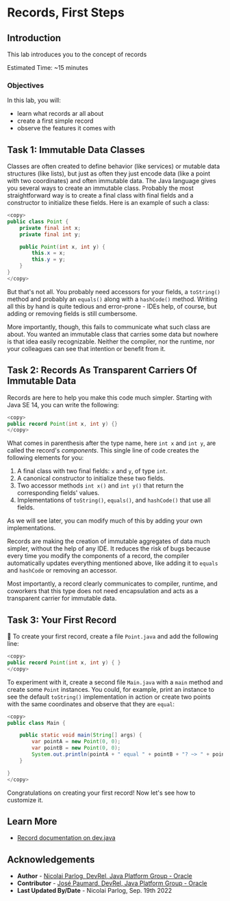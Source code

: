 # Records, First Steps

## Introduction

This lab introduces you to the concept of records

Estimated Time: ~15 minutes

### **Objectives**

In this lab, you will:

* learn what records ar all about
* create a first simple record
* observe the features it comes with

## Task 1: Immutable Data Classes

Classes are often created to define behavior (like services) or mutable data structures (like lists), but just as often they just encode data (like a point with two coordinates) and often immutable data.
The Java language gives you several ways to create an immutable class.
Probably the most straightforward way is to create a final class with final fields and a constructor to initialize these fields.
Here is an example of such a class:

```java
<copy>
public class Point {
	private final int x;
	private final int y;

	public Point(int x, int y) {
		this.x = x;
		this.y = y;
	}
}
</copy>
```

But that's not all.
You probably need accessors for your fields, a `toString()` method and probably an `equals()` along with a `hashCode()` method.
Writing all this by hand is quite tedious and error-prone - IDEs help, of course, but adding or removing fields is still cumbersome.

More importantly, though, this fails to communicate what such class are about.
You wanted an immutable class that carries some data but nowhere is that idea easily recognizable.
Neither the compiler, nor the runtime, nor your colleagues can see that intention or benefit from it.

## Task 2: Records As Transparent Carriers Of Immutable Data

Records are here to help you make this code much simpler.
Starting with Java SE 14, you can write the following:

```java
<copy>
public record Point(int x, int y) {}
</copy>
```

What comes in parenthesis after the type name, here `int x` and `int y`, are called the record's _components_.
This single line of code creates the following elements for you:

1. A final class with two final fields: `x` and `y`, of type `int`.
2. A canonical constructor to initialize these two fields.
3. Two accessor methods `int x()` and `int y()` that return the corresponding fields' values.
4. Implementations of `toString()`, `equals()`, and `hashCode()` that use all fields.

As we will see later, you can modify much of this by adding your own implementations.

Records are making the creation of immutable aggregates of data much simpler, without the help of any IDE.
It reduces the risk of bugs because every time you modify the components of a record, the compiler automatically updates everything mentioned above, like adding it to `equals` and `hashCode` or removing an accessor.

Most importantly, a record clearly communicates to compiler, runtime, and coworkers that this type does not need encapsulation and acts as a transparent carrier for immutable data.

## Task 3: Your First Record

💪 To create your first record, create a file `Point.java` and add the following line:

```java
<copy>
public record Point(int x, int y) { }
</copy>
```

To experiment with it, create a second file `Main.java` with a `main` method and create some `Point` instances.
You could, for example, print an instance to see the default `toString()` implementation in action or create two points with the same coordinates and observe that they are `equal`:

```java
<copy>
public class Main {

	public static void main(String[] args) {
		var pointA = new Point(0, 0);
		var pointB = new Point(0, 0);
		System.out.println(pointA + " equal " + pointB + "? ~> " + pointA.equals(pointB));
	}

}
</copy>
```

Congratulations on creating your first record!
Now let's see how to customize it.


## Learn More

* [Record documentation on dev.java](https://dev.java/learn/using-record-to-model-immutable-data/)


## Acknowledgements

* **Author** - [Nicolai Parlog, DevRel, Java Platform Group - Oracle](https://nipafx.dev/)
* **Contributor** - [José Paumard, DevRel, Java Platform Group - Oracle](https://twitter.com/JosePaumard)
* **Last Updated By/Date** - Nicolai Parlog, Sep. 19th 2022
